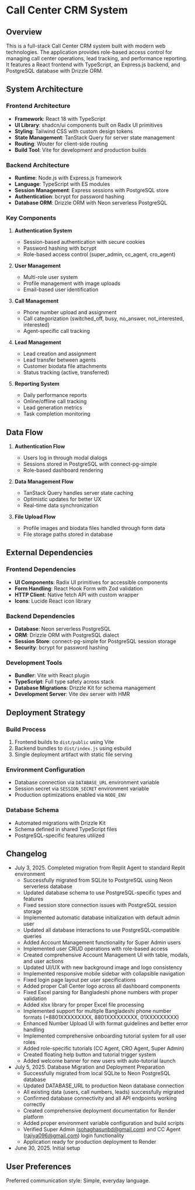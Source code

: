 # Call Center CRM System

## Overview

This is a full-stack Call Center CRM system built with modern web technologies. The application provides role-based access control for managing call center operations, lead tracking, and performance reporting. It features a React frontend with TypeScript, an Express.js backend, and PostgreSQL database with Drizzle ORM.

## System Architecture

### Frontend Architecture
- **Framework**: React 18 with TypeScript
- **UI Library**: shadcn/ui components built on Radix UI primitives
- **Styling**: Tailwind CSS with custom design tokens
- **State Management**: TanStack Query for server state management
- **Routing**: Wouter for client-side routing
- **Build Tool**: Vite for development and production builds

### Backend Architecture
- **Runtime**: Node.js with Express.js framework
- **Language**: TypeScript with ES modules
- **Session Management**: Express sessions with PostgreSQL store
- **Authentication**: bcrypt for password hashing
- **Database ORM**: Drizzle ORM with Neon serverless PostgreSQL

### Key Components

1. **Authentication System**
   - Session-based authentication with secure cookies
   - Password hashing with bcrypt
   - Role-based access control (super_admin, cc_agent, cro_agent)

2. **User Management**
   - Multi-role user system
   - Profile management with image uploads
   - Email-based user identification

3. **Call Management**
   - Phone number upload and assignment
   - Call categorization (switched_off, busy, no_answer, not_interested, interested)
   - Agent-specific call tracking

4. **Lead Management**
   - Lead creation and assignment
   - Lead transfer between agents
   - Customer biodata file attachments
   - Status tracking (active, transferred)

5. **Reporting System**
   - Daily performance reports
   - Online/offline call tracking
   - Lead generation metrics
   - Task completion monitoring

## Data Flow

1. **Authentication Flow**
   - Users log in through modal dialogs
   - Sessions stored in PostgreSQL with connect-pg-simple
   - Role-based dashboard rendering

2. **Data Management Flow**
   - TanStack Query handles server state caching
   - Optimistic updates for better UX
   - Real-time data synchronization

3. **File Upload Flow**
   - Profile images and biodata files handled through form data
   - File storage paths stored in database

## External Dependencies

### Frontend Dependencies
- **UI Components**: Radix UI primitives for accessible components
- **Form Handling**: React Hook Form with Zod validation
- **HTTP Client**: Native fetch API with custom wrapper
- **Icons**: Lucide React icon library

### Backend Dependencies
- **Database**: Neon serverless PostgreSQL
- **ORM**: Drizzle ORM with PostgreSQL dialect
- **Session Store**: connect-pg-simple for PostgreSQL session storage
- **Security**: bcrypt for password hashing

### Development Tools
- **Bundler**: Vite with React plugin
- **TypeScript**: Full type safety across stack
- **Database Migrations**: Drizzle Kit for schema management
- **Development Server**: Vite dev server with HMR

## Deployment Strategy

### Build Process
1. Frontend builds to `dist/public` using Vite
2. Backend bundles to `dist/index.js` using esbuild
3. Single deployment artifact with static file serving

### Environment Configuration
- Database connection via `DATABASE_URL` environment variable
- Session secret via `SESSION_SECRET` environment variable
- Production optimizations enabled via `NODE_ENV`

### Database Schema
- Automated migrations with Drizzle Kit
- Schema defined in shared TypeScript files
- PostgreSQL-specific features utilized

## Changelog

- July 3, 2025. Completed migration from Replit Agent to standard Replit environment
  - Successfully migrated from SQLite to PostgreSQL using Neon serverless database
  - Updated database schema to use PostgreSQL-specific types and features
  - Fixed session store connection issues with PostgreSQL session storage
  - Implemented automatic database initialization with default admin user
  - Updated all database interactions to use PostgreSQL-compatible queries
  - Added Account Management functionality for Super Admin users
  - Implemented user CRUD operations with role-based access
  - Created comprehensive Account Management UI with table, modals, and user actions
  - Updated UI/UX with new background image and logo consistency
  - Implemented responsive mobile sidebar with collapsible navigation
  - Fixed login page layout per user specifications
  - Added proper Call Center logo across all dashboard components
  - Fixed Excel parsing for Bangladeshi phone numbers with proper validation
  - Added xlsx library for proper Excel file processing
  - Implemented support for multiple Bangladeshi phone number formats (+8801XXXXXXXXX, 8801XXXXXXXXX, 01XXXXXXXXX)
  - Enhanced Number Upload UI with format guidelines and better error handling
  - Implemented comprehensive onboarding tutorial system for all user roles
  - Added role-specific tutorials (CC Agent, CRO Agent, Super Admin)
  - Created floating help button and tutorial trigger system
  - Added welcome banner for new users with auto-tutorial launch
- July 5, 2025. Database Migration and Deployment Preparation
  - Successfully migrated from local SQLite to Neon PostgreSQL database
  - Updated DATABASE_URL to production Neon database connection
  - All existing data (users, call numbers, leads) successfully migrated
  - Confirmed database connectivity and all API endpoints working correctly
  - Created comprehensive deployment documentation for Render platform
  - Added proper environment variable configuration and build scripts
  - Verified Super Admin (sohaghasunbd@gmail.com) and CC Agent (rajiya096@gmail.com) login functionality
  - Application ready for production deployment to Render
- June 30, 2025. Initial setup

## User Preferences

Preferred communication style: Simple, everyday language.